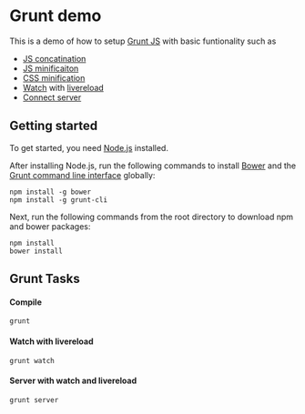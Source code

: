 # Grunt demo

This is a demo of how to setup [Grunt JS](http://gruntjs.com/) with basic funtionality such as

- [JS concatination](https://github.com/gruntjs/grunt-contrib-concat)
- [JS minificaiton](https://github.com/gruntjs/grunt-contrib-uglify)
- [CSS minification](https://github.com/gruntjs/grunt-contrib-cssmin)
- [Watch](https://github.com/gruntjs/grunt-contrib-watch) with [livereload](https://chrome.google.com/webstore/detail/livereload/jnihajbhpnppcggbcgedagnkighmdlei)
- [Connect server](https://github.com/gruntjs/grunt-contrib-connect)

## Getting started

To get started, you need [Node.js](http://nodejs.org/) installed.

After installing Node.js, run the following commands to install [Bower](http://bower.io/) and the [Grunt command line interface](https://github.com/gruntjs/grunt-cli) globally:

	npm install -g bower
	npm install -g grunt-cli


Next, run the following commands from the root directory to download npm and bower packages:

	npm install
	bower install

## Grunt Tasks

#### Compile

	grunt

#### Watch with livereload

	grunt watch

#### Server with watch and livereload
	
	grunt server